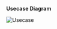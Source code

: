 **Usecase Diagram**

![Usecase](https://user-images.githubusercontent.com/78850554/107920516-1b126c80-6f93-11eb-97f7-b749af661f55.PNG)
